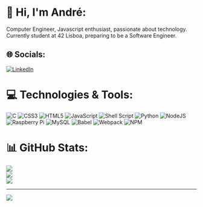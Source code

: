 # 💫 Hi, I'm André:
Computer Engineer, Javascript enthusiast, passionate about technology. Currently student at 42 Lisboa, preparing to be a Software Engineer.


## 🌐 Socials:
[![LinkedIn](https://img.shields.io/badge/LinkedIn-%230077B5.svg?logo=linkedin&logoColor=white)](https://linkedin.com/in/https://linkedin.com/in/andreeuflauzino) 

# 💻 Technologies & Tools:
![C](https://img.shields.io/badge/c-%2300599C.svg?style=plastic&logo=c&logoColor=white) ![CSS3](https://img.shields.io/badge/css3-%231572B6.svg?style=plastic&logo=css3&logoColor=white) ![HTML5](https://img.shields.io/badge/html5-%23E34F26.svg?style=plastic&logo=html5&logoColor=white) ![JavaScript](https://img.shields.io/badge/javascript-%23323330.svg?style=plastic&logo=javascript&logoColor=%23F7DF1E) ![Shell Script](https://img.shields.io/badge/shell_script-%23121011.svg?style=plastic&logo=gnu-bash&logoColor=white) ![Python](https://img.shields.io/badge/python-3670A0?style=plastic&logo=python&logoColor=ffdd54) ![NodeJS](https://img.shields.io/badge/node.js-6DA55F?style=plastic&logo=node.js&logoColor=white) ![Raspberry Pi](https://img.shields.io/badge/-RaspberryPi-C51A4A?style=plastic&logo=Raspberry-Pi) ![MySQL](https://img.shields.io/badge/mysql-%2300000f.svg?style=plastic&logo=mysql&logoColor=white) ![Babel](https://img.shields.io/badge/Babel-F9DC3e?style=plastic&logo=babel&logoColor=black) ![Webpack](https://img.shields.io/badge/webpack-%238DD6F9.svg?style=plastic&logo=webpack&logoColor=black) ![NPM](https://img.shields.io/badge/NPM-%23CB3837.svg?style=plastic&logo=npm&logoColor=white)
# 📊 GitHub Stats:
![](https://github-readme-stats.vercel.app/api?username=euflauzinoandre&theme=chartreuse-dark&hide_border=true&include_all_commits=false&count_private=false)<br/>
![](https://github-readme-streak-stats.herokuapp.com/?user=euflauzinoandre&theme=chartreuse-dark&hide_border=true)<br/>
![](https://github-readme-stats.vercel.app/api/top-langs/?username=euflauzinoandre&theme=chartreuse-dark&hide_border=true&include_all_commits=false&count_private=false&layout=compact)

---
[![](https://visitcount.itsvg.in/api?id=euflauzinoandre&icon=2&color=12)](https://visitcount.itsvg.in)

<!-- Proudly created with GPRM ( https://gprm.itsvg.in ) -->
